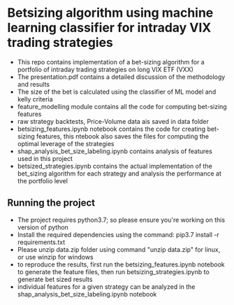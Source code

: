 # Betsizing algorithm using machine learning classifier for intraday VIX trading strategies
 - This repo contains implementation of a bet-sizing algorithm for a portfolio of intraday trading strategies on long VIX ETF (VXX)
 - The presentation.pdf contains a detailed discussion of the methodology and results
 - The size of the bet is calculated using the classifier of ML model and kelly criteria
 - feature_modelling module contains all the code for computing bet-sizing features
 - raw strategy backtests, Price-Volume data ais saved in data folder
 - betsizing_features.ipynb notebook contains the code for creating bet-sizing features, this ntebook also saves the files for computing the optimal leverage of the strategies
 - shap_analysis_bet_size_labeling.ipynb contains analysis of features used in this project
 - betsized_strategies.ipynb contains the actual implementation of the bet_sizing algorithm for each strategy and analysis the performance at the portfolio level

## Running the project
 - The project requires python3.7; so please ensure you're working on this version of python
 - Install the required dependencies using the command: pip3.7 install -r requirements.txt
 - Please unzip data.zip folder using command "unzip data.zip" for linux, or use winzip for windows
 - to reproduce the results, first run the betsizing_features.ipynb notebook to generate the feature files, then run betsizing_strategies.ipynb to generate bet sized results
 - individual features for a given strategy can be analyzed in the shap_analysis_bet_size_labeling.ipynb notebook
 